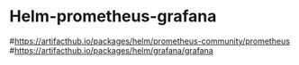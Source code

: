 # Helm-prometheus-grafana
#https://artifacthub.io/packages/helm/prometheus-community/prometheus
#https://artifacthub.io/packages/helm/grafana/grafana
